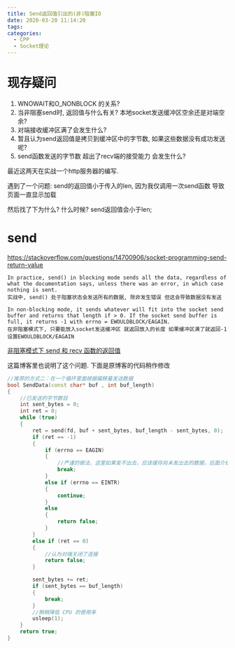 ```yaml
---
title: Send返回值引出的(非)阻塞IO
date: 2020-03-20 11:14:20
tags:
categories:
  - CPP
  - Socket理论
---
```

# 现存疑问
1. WNOWAIT和O_NONBLOCK 的关系?
2. 当非阻塞send时, 返回值与什么有关? 本地socket发送缓冲区空余还是对端空余?
3. 对端接收缓冲区满了会发生什么?
4. 暂且认为send返回值是拷贝到缓冲区中的字节数, 如果这些数据没有成功发送呢?
5. send函数发送的字节数 超出了recv端的接受能力 会发生什么?

最近这两天在实战一个http服务器的编写.

遇到了一个问题: send的返回值小于传入的len, 因为我仅调用一次send函数 导致页面一直显示加载

然后找了下为什么? 什么时候? send返回值会小于len;

# send
https://stackoverflow.com/questions/14700906/socket-programming-send-return-value

```
In practice, send() in blocking mode sends all the data, regardless of what the documentation says, unless there was an error, in which case nothing is sent.
实战中, send() 处于阻塞状态会发送所有的数据, 除非发生错误 但这会导致数据没有发送

In non-blocking mode, it sends whatever will fit into the socket send buffer and returns that length if > 0. If the socket send buffer is full, it returns -1 with errno = EWOULDBLOCK/EAGAIN.
在非阻塞模式下, 只要能放入socket发送缓冲区 就返回放入的长度 如果缓冲区满了就返回-1 设置EWOULDBLOCK/EAGAIN
```

[非阻塞模式下 send 和 recv 函数的返回值](https://mp.weixin.qq.com/s?__biz=MzU2MTkwMTE4Nw==&mid=2247486643&idx=1&sn=9db678398f390759ff81b354ef056000&chksm=fc70f75fcb077e49363b087ba45609fdfbcba286338e70c2d4c7092e83e2d3feac56455e02a2&scene=27#wechat_redirect)

这篇博客里也说明了这个问题. 下面是原博客的代码稍作修改
```c++
//推荐的方式二：在一个循环里面根据偏移量发送数据
bool SendData(const char* buf , int buf_length)
{
    //已发送的字节数目
    int sent_bytes = 0;
    int ret = 0;
    while (true)
    {
        ret = send(fd, buf + sent_bytes, buf_length - sent_bytes, 0);
        if (ret == -1)
        {
            if (errno == EAGIN)
            {
                //严谨的做法，这里如果发不出去，应该缓存尚未发出去的数据，后面介绍
                break;
            }             
            else if (errno == EINTR)
            {
                continue;
            }
            else
            {
                return false;
            }
        }
        else if (ret == 0)
        {
            //认为对端关闭了连接
            return false;
        }

        sent_bytes += ret;
        if (sent_bytes == buf_length)
        {
            break;
        }
        //稍稍降低 CPU 的使用率
        usleep(1);
    }
    return true;
}
```